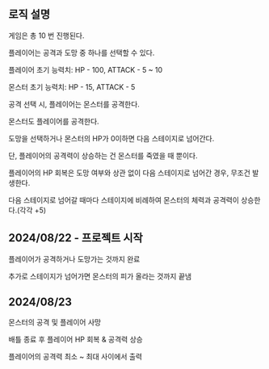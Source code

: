 ## 로직 설명

게임은 총 10 번 진행된다.

플레이어는 공격과 도망 중 하나를 선택할 수 있다.

플레이어 초기 능력치: HP - 100, ATTACK - 5 ~ 10

몬스터 초기 능력치: HP - 15, ATTACK - 5


공격 선택 시, 플레이어는 몬스터를 공격한다.

몬스터도 플레이어를 공격한다.


도망을 선택하거나 몬스터의 HP가 0이하면 다음 스테이지로 넘어간다.

단, 플레이어의 공격력이 상승하는 건 몬스터를 죽였을 때 뿐이다.

플레이어의 HP 회복은 도망 여부와 상관 없이 다음 스테이지로 넘어간 경우, 무조건 발생한다.

다음 스테이지로 넘어갈 때마다 스테이지에 비례하여 몬스터의 체력과 공격력이 상승한다.(각각 +5)


## 2024/08/22 - 프로젝트 시작

플레이어가 공격하거나 도망가는 것까지 완료

추가로 스테이지가 넘어가면 몬스터의 피가 올라는 것까지 끝냄


## 2024/08/23

몬스터의 공격 및 플레이어 사망

배틀 종료 후 플레이어 HP 회복 & 공격력 상승

플레이어의 공격력 최소 ~ 최대 사이에서 출력